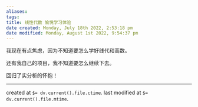 ```yaml
---
aliases: 
tags: 
title: 线性代数 愉悦学习体验
date created: Monday, July 18th 2022, 2:53:18 pm
date modified: Monday, August 1st 2022, 9:54:37 pm
---
```

我现在有点焦虑，因为不知道要怎么学好线代和高数。

还有我自己的项目，我不知道要怎么继续下去。

回归了实分析的怀抱！

---

created at `$= dv.current().file.ctime`.
last modified at `$= dv.current().file.mtime`.